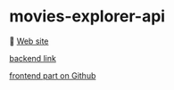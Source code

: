# movies-explorer-api

🚀 [Web site](https://artmovie.students.nomoredomains.icu)


[backend link](https://api.artmovies.students.nomoredomains.icu)

[frontend part on Github](https://github.com/art-ka/movies-explorer-frontend)
